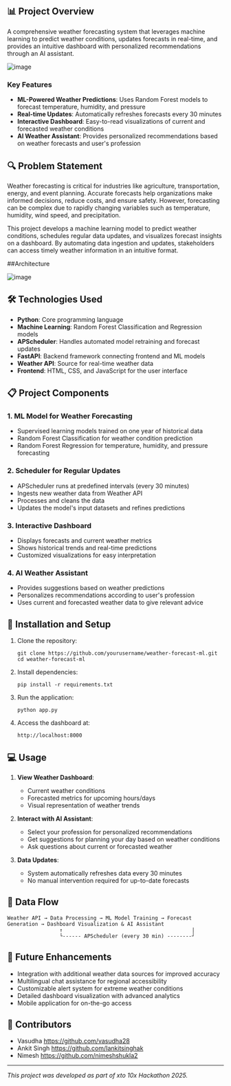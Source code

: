 ## 📊 Project Overview

A comprehensive weather forecasting system that leverages machine learning to predict weather conditions, updates forecasts in real-time, and provides an intuitive dashboard with personalized recommendations through an AI assistant.

![image](https://github.com/user-attachments/assets/1b365bd8-d79a-476d-9344-b62db6ac25e1)



### Key Features

- **ML-Powered Weather Predictions**: Uses Random Forest models to forecast temperature, humidity, and pressure
- **Real-time Updates**: Automatically refreshes forecasts every 30 minutes
- **Interactive Dashboard**: Easy-to-read visualizations of current and forecasted weather conditions
- **AI Weather Assistant**: Provides personalized recommendations based on weather forecasts and user's profession

## 🔍 Problem Statement

Weather forecasting is critical for industries like agriculture, transportation, energy, and event planning. Accurate forecasts help organizations make informed decisions, reduce costs, and ensure safety. However, forecasting can be complex due to rapidly changing variables such as temperature, humidity, wind speed, and precipitation.

This project develops a machine learning model to predict weather conditions, schedules regular data updates, and visualizes forecast insights on a dashboard. By automating data ingestion and updates, stakeholders can access timely weather information in an intuitive format.

##Architecture

![image](https://github.com/user-attachments/assets/02be4dcc-637a-4283-9daa-562e8349b6b3)



## 🛠️ Technologies Used

- **Python**: Core programming language
- **Machine Learning**: Random Forest Classification and Regression models
- **APScheduler**: Handles automated model retraining and forecast updates
- **FastAPI**: Backend framework connecting frontend and ML models
- **Weather API**: Source for real-time weather data
- **Frontend**: HTML, CSS, and JavaScript for the user interface

## 📋 Project Components

### 1. ML Model for Weather Forecasting
- Supervised learning models trained on one year of historical data
- Random Forest Classification for weather condition prediction
- Random Forest Regression for temperature, humidity, and pressure forecasting

### 2. Scheduler for Regular Updates
- APScheduler runs at predefined intervals (every 30 minutes)
- Ingests new weather data from Weather API
- Processes and cleans the data
- Updates the model's input datasets and refines predictions

### 3. Interactive Dashboard
- Displays forecasts and current weather metrics
- Shows historical trends and real-time predictions
- Customized visualizations for easy interpretation

### 4. AI Weather Assistant
- Provides suggestions based on weather predictions
- Personalizes recommendations according to user's profession
- Uses current and forecasted weather data to give relevant advice

## 🚀 Installation and Setup

1. Clone the repository:
   ```
   git clone https://github.com/yourusername/weather-forecast-ml.git
   cd weather-forecast-ml
   ```

2. Install dependencies:
   ```
   pip install -r requirements.txt
   ```

3. Run the application:
   ```
   python app.py
   ```

4. Access the dashboard at:
   ```
   http://localhost:8000
   ```

## 💻 Usage

1. **View Weather Dashboard**:
   - Current weather conditions
   - Forecasted metrics for upcoming hours/days
   - Visual representation of weather trends

2. **Interact with AI Assistant**:
   - Select your profession for personalized recommendations
   - Get suggestions for planning your day based on weather conditions
   - Ask questions about current or forecasted weather

3. **Data Updates**:
   - System automatically refreshes data every 30 minutes
   - No manual intervention required for up-to-date forecasts

## 🔄 Data Flow

```
Weather API → Data Processing → ML Model Training → Forecast Generation → Dashboard Visualization & AI Assistant
                 ↑                                          |
                 └------ APScheduler (every 30 min) --------┘
```

## 📝 Future Enhancements

- Integration with additional weather data sources for improved accuracy
- Multilingual chat assistance for regional accessibility
- Customizable alert system for extreme weather conditions
- Detailed dashboard visualization with advanced analytics
- Mobile application for on-the-go access

## 👥 Contributors

- Vasudha https://github.com/vasudha28
- Ankit Singh https://github.com/Iankitsinghak
- Nimesh https://github.com/nimeshshukla2
---

*This project was developed as part of xto 10x Hackathon 2025.*
